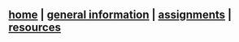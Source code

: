 [home](index.html) \| [general information](general.html) \| [assignments](assignments.html) \| [resources](comics-studies-resources.html)  
---